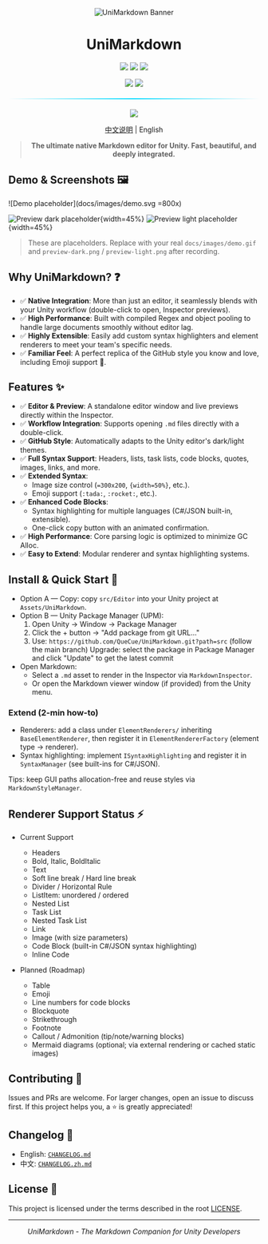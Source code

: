 <div align="center">

![UniMarkdown Banner](https://capsule-render.vercel.app/api?type=waving&color=gradient&height=120&text=UniMarkdown&fontAlign=50&fontAlignY=35&fontSize=40&animation=fadeIn)

# UniMarkdown
<p>
  <img src="https://img.shields.io/badge/Unity-2021.3%2B-4ecdc4?style=for-the-badge&logo=unity&logoColor=white&labelColor=1a1a2e"/>
  <img src="https://img.shields.io/badge/Editor-Extension-ff6b6b?style=for-the-badge&logo=unity&logoColor=white&labelColor=1a1a2e"/>
    <a href="LICENSE"><img src="https://img.shields.io/badge/License-MIT-yellow?style=for-the-badge&logoColor=white&labelColor=1a1a2e"/></a>
</p>
<p>
  <img src="https://img.shields.io/badge/C%23-Editor%20Tools-7289da?style=for-the-badge&logo=.Net&logoColor=white&labelColor=1a1a2e"/>
  <a href="https://unity.com"><img src="https://img.shields.io/badge/Made%20with-Unity-07c160?style=for-the-badge&logo=unity&logoColor=white&labelColor=1a1a2e"/></a>
</p>

<div align="center">
  <div style="width: 100%; height: 2px; margin: 20px 0; background: linear-gradient(90deg, transparent, #00d9ff, transparent);"></div>
</div>

<div align="center">
  <a href="#-quick-start" style="text-decoration: none;">
    <img src="https://img.shields.io/badge/Quick%20Start-Get%20Started%20Now-00d9ff?style=for-the-badge&logo=rocket&logoColor=white&labelColor=1a1a2e">
  </a>
</div>

<p/>
<p/>

[中文说明](./README.zh.md) | English

> **The ultimate native Markdown editor for Unity. Fast, beautiful, and deeply integrated.**

</div>

<!-- Dynamic badges (uncomment and replace OWNER/REPO after publishing)
[![Stars](https://img.shields.io/github/stars/OWNER/REPO?style=social)](https://github.com/OWNER/REPO/stargazers)
[![Issues](https://img.shields.io/github/issues/OWNER/REPO)](https://github.com/OWNER/REPO/issues)
[![Last Commit](https://img.shields.io/github/last-commit/OWNER/REPO)](https://github.com/OWNER/REPO/commits)
[![Release](https://img.shields.io/github/v/release/OWNER/REPO)](https://github.com/OWNER/REPO/releases)
-->

## Demo & Screenshots 🖼️

![Demo placeholder](docs/images/demo.svg =800x)

![Preview dark placeholder](docs/images/preview-dark.svg){width=45%}
![Preview light placeholder](docs/images/preview-light.svg){width=45%}

> These are placeholders. Replace with your real `docs/images/demo.gif` and `preview-dark.png` / `preview-light.png` after recording.


## Why UniMarkdown? ❓

-   ✅ **Native Integration**: More than just an editor, it seamlessly blends with your Unity workflow (double-click to open, Inspector previews).
-   ✅ **High Performance**: Built with compiled Regex and object pooling to handle large documents smoothly without editor lag.
-   ✅ **Highly Extensible**: Easily add custom syntax highlighters and element renderers to meet your team's specific needs.
-   ✅ **Familiar Feel**: A perfect replica of the GitHub style you know and love, including Emoji support 🎉.


## Features ✨

-   ✅ **Editor & Preview**: A standalone editor window and live previews directly within the Inspector.
-   ✅ **Workflow Integration**: Supports opening `.md` files directly with a double-click.
-   ✅ **GitHub Style**: Automatically adapts to the Unity editor's dark/light themes.
-   ✅ **Full Syntax Support**: Headers, lists, task lists, code blocks, quotes, images, links, and more.
-   ✅ **Extended Syntax**:
    -   Image size control (`=300x200`, `{width=50%}`, etc.).
    -   Emoji support (`:tada:`, `:rocket:`, etc.).
-   ✅ **Enhanced Code Blocks**:
    -   Syntax highlighting for multiple languages (C#/JSON built-in, extensible).
    -   One-click copy button with an animated confirmation.
-   ✅ **High Performance**: Core parsing logic is optimized to minimize GC Alloc.
-   ✅ **Easy to Extend**: Modular renderer and syntax highlighting systems.


## Install & Quick Start 🚀

-   Option A — Copy: copy `src/Editor` into your Unity project at `Assets/UniMarkdown`.
-   Option B — Unity Package Manager (UPM):
    1. Open Unity → Window → Package Manager
    2. Click the + button → "Add package from git URL..."
    3. Use: `https://github.com/QueCue/UniMarkdown.git?path=src` (follow the main branch)
    Upgrade: select the package in Package Manager and click "Update" to get the latest commit
-   Open Markdown:
    -   Select a `.md` asset to render in the Inspector via `MarkdownInspector`.
    -   Or open the Markdown viewer window (if provided) from the Unity menu.

### Extend (2-min how-to)

-   Renderers: add a class under `ElementRenderers/` inheriting `BaseElementRenderer`, then register it in `ElementRendererFactory` (element type → renderer).
-   Syntax highlighting: implement `ISyntaxHighlighting` and register it in `SyntaxManager` (see built-ins for C#/JSON).

Tips: keep GUI paths allocation-free and reuse styles via `MarkdownStyleManager`.

## Renderer Support Status ⚡

- Current Support
  - Headers
  - Bold, Italic, BoldItalic
  - Text
  - Soft line break / Hard line break
  - Divider / Horizontal Rule
  - ListItem: unordered / ordered
  - Nested List
  - Task List
  - Nested Task List
  - Link
  - Image (with size parameters)
  - Code Block (built-in C#/JSON syntax highlighting)
  - Inline Code

- Planned (Roadmap)
  - Table
  - Emoji
  - Line numbers for code blocks
  - Blockquote
  - Strikethrough
  - Footnote
  - Callout / Admonition (tip/note/warning blocks)
  - Mermaid diagrams (optional; via external rendering or cached static images)


## Contributing 🤝

Issues and PRs are welcome. For larger changes, open an issue to discuss first. If this project helps you, a ⭐️ is greatly appreciated!


## Changelog 📝

- English: [`CHANGELOG.md`](./CHANGELOG.md)
- 中文: [`CHANGELOG.zh.md`](./CHANGELOG.zh.md)


## License 📄

This project is licensed under the terms described in the root [LICENSE](LICENSE).

---

<div align="center">

*UniMarkdown - The Markdown Companion for Unity Developers*

</div>
